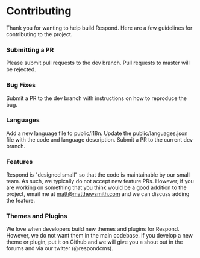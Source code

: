 # Contributing 

Thank you for wanting to help build Respond.  Here are a few guidelines for contributing to the project.  

### Submitting a PR

Please submit pull requests to the dev branch.  Pull requests to master will be rejected.

### Bug Fixes

Submit a PR to the dev branch with instructions on how to reproduce the bug.

### Languages

Add a new language file to public/i18n. Update the public/languages.json file with the code and language description.  Submit a PR to the current dev branch.

### Features

Respond is "designed small" so that the code is maintainable by our small team.  As such, we typically do not accept new feature PRs.  However, if you are working on something that you think would be a good addition to the project, email me at matt@matthewsmith.com and we can discuss adding the feature.

### Themes and Plugins

We love when developers build new themes and plugins for Respond.  However, we do not want them in the main codebase.  If you develop a new theme or plugin, put it on Github and we will give you a shout out in the forums and via our twitter (@respondcms).